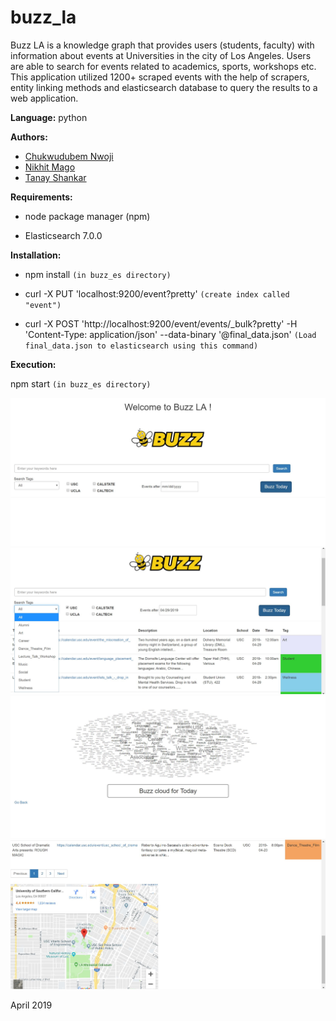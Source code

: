 # buzz_la

Buzz LA is a knowledge graph that provides users (students, faculty) with information about events at Universities in the city of Los Angeles. Users are  able to search for events related to  academics, sports, workshops etc. This application utilized 1200+ scraped events with the help of scrapers, entity linking methods and elasticsearch database to query the results to a web application.

**Language:** python

**Authors:**

- [Chukwudubem Nwoji](https://github.com/Chukudubem)
- [Nikhit Mago](https://github.com/nikhitmago)
- [Tanay Shankar](https://github.com/tanaysh7)

**Requirements:**

- node package manager (npm)

- Elasticsearch 7.0.0

**Installation:**

- npm install `(in buzz_es directory)`

- curl -X PUT 'localhost:9200/event?pretty' `(create index called "event")`

- curl -X POST 'http://localhost:9200/event/events/_bulk?pretty' -H 'Content-Type: application/json' --data-binary '@final_data.json' `(Load final_data.json to elasticsearch using this command)`



**Execution:**

npm start `(in buzz_es directory)`

![Landing](images/home.jpg)
![Landing](images/filtered.jpg)
![Landing](images/buzz_cloud.jpg)
![Landing](images/map.jpg)

April 2019

